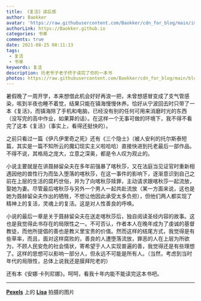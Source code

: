 ```yaml
---
title: 《复活》读后感
author: Baokker
avatar: 'https://raw.githubusercontent.com/Baokker/cdn_for_blog/main/img/custom/avatar.jpg'
authorLink: https://Baokker.github.io
categories: 书单
comments: true
date: 2021-08-25 08:11:13
tags:
 - 复活
 - 书单
keywords: 复活
description: 托老爷子老子终于读完了你的一本书
photos: https://raw.githubusercontent.com/Baokker/cdn_for_blog/main/blog_imgs/pexels-lisa-1083822.jpg
---
```


暑假晚了一周开学，本来想借此机会好好再浪一把，未曾想感冒变成了支气管感染，咳到半夜也睡不着觉，结果只能在镇海慢慢休养。恰好从宁波回去时只带了一本《复活》，而镇海除了手机和电脑，已经没有别的任何可用来消磨时光的东西（没写完的高中作业，如果算的话）。在这样一个无事可做的环境下，我不得不看完了这本《复活》（事实上，看得还挺快的）。

之前只看过一篇《伊凡伊里奇之死》还有《三个隐士》（被人安利的托尔斯泰短篇，其实是一篇不知所云的魔幻现实主义啦哈哈）直接快进到托老最后一部作品。不得不说，其格局之庞大，立意之深奥，都是令人叹为观止的。

小说主要就是在讲聂赫留朵夫在多年前强暴了喀秋莎，又在法庭当见证官时重新相遇因他的兽性行为而坠入堕落的喀秋莎，在这一事件的影响下，逐渐意识到自己之前在上层的生活的腐朽世俗，并为了向喀秋莎赎罪，主动请求跟喀秋莎一起流放，娶她为妻。尽管最后喀秋莎与另外一个男人一起共赴流放（某一方面来说，这也是她为聂赫留朵夫作出的牺牲，不想让他因此承受太多负担），但他们两人都实现了精神上的复活，灵魂上的复活。这是对人性善良的呼唤。

小说的最后一章是关于聂赫留朵夫在送走喀秋莎后，独自阅读圣经内容的故事。这也是我觉得此书存在的局限性之一。不可否认，作者本人在晚年成为了虔诚的基督教徒，而他所提倡的善也是教义里宝贵的价值。然而这样的结尾方式，我觉得是有些草率，而且，面对这样腐败的，善良的人遭堕落流放，罪恶的人在上层为所欲为，不顾人民安危的社会情状，寄希望于人人实现普遍的善，我觉得还是有些理想了。这样的思想可以影响一部分人，但永远不可能是所有人。（当然，考虑到当时年代的局限性，总体上说我还是膜拜陀老的）

还有本《安娜·卡列尼娜》。呵呵，看我十年内能不能读完这本书吧。

---

**[Pexels](https://www.pexels.com/zh-cn/photo/1083822/?utm_content=attributionCopyText&utm_medium=referral&utm_source=pexels)** 上的 **[Lisa](https://www.pexels.com/zh-cn/@fotios-photos?utm_content=attributionCopyText&utm_medium=referral&utm_source=pexels)** 拍摄的图片

